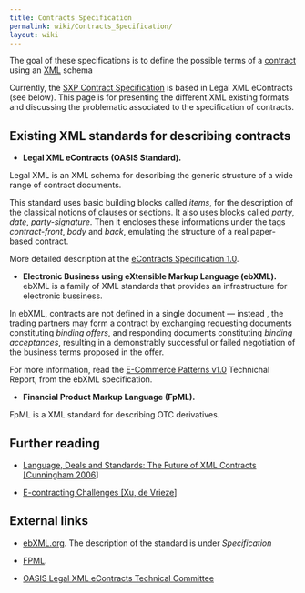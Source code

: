```yaml
---
title: Contracts Specification
permalink: wiki/Contracts_Specification/
layout: wiki
---
```


The goal of these specifications is to define the possible terms of a
[contract](/wiki/Contracts "wikilink") using an [XML](XML "wikilink") schema

Currently, the [SXP Contract Specification](/wiki/SXP_Contract "wikilink") is
based in Legal XML eContracts (see below). This page is for presenting
the different XML existing formats and discussing the problematic
associated to the specification of contracts.

Existing XML standards for describing contracts
-----------------------------------------------

-   **Legal XML eContracts (OASIS Standard).**

Legal XML is an XML schema for describing the generic structure of a
wide range of contract documents.

This standard uses basic building blocks called *items*, for the
description of the classical notions of clauses or sections. It also
uses blocks called *party*, *date*, *party-signature*. Then it encloses
these informations under the tags *contract-front*, *body* and *back*,
emulating the structure of a real paper-based contract.

More detailed description at the [eContracts Specification
1.0](http://docs.oasis-open.org/legalxml-econtracts/CS01/legalxml-econtracts-specification-1.0.pdf).

-   **Electronic Business using eXtensible Markup Language (ebXML).**
    ebXML is a family of XML standards that provides an infrastructure
    for electronic bussiness.

In ebXML, contracts are not defined in a single document — instead , the
trading partners may form a contract by exchanging requesting documents
constituting *binding offers*, and responding documents constituting
*binding acceptances*, resulting in a demonstrably successful or failed
negotiation of the business terms proposed in the offer.

For more information, read the [E-Commerce Patterns
v1.0](http://ebxml.org/specs/bpPATT.pdf) Technichal Report, from the
ebXML specification.

-   **Financial Product Markup Language (FpML).**

FpML is a XML standard for describing OTC derivatives.

Further reading
---------------

-   [Language, Deals and Standards: The Future of XML Contracts
    \[Cunningham
    2006](http://lawdigitalcommons.bc.edu/cgi/viewcontent.cgi?article=1139&context=lsfp)\]

<!-- -->

-   [E-contracting Challenges \[Xu, de
    Vrieze](http://www.adaptivity.nl/articles/E-contracting.pdf)\]

External links
--------------

-   [ebXML.org](http://www.ebxml.org). The description of the standard
    is under *Specification*

<!-- -->

-   [FPML](http://www.fpml.org).

<!-- -->

-   [OASIS Legal XML eContracts Technical
    Committee](https://www.oasis-open.org/committees/tc_home.php?wg_abbrev=legalxml-econtracts)

